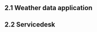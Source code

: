 ## 2.1 Weather data application

<!-- @include Weather data application/Definition.md -->
<!-- @include Weather data application/Service Levels.md -->
<!-- @include Weather data application/Risk Analysis.md -->
<!-- @include Weather data application/Capacity Planning.md -->

## 2.2 Servicedesk

<!-- @include Servicedesk/Definition.md -->
<!-- @include Servicedesk/Service Levels.md -->
<!-- @include Servicedesk/Risk Analysis.md -->
<!-- @include Servicedesk/Capacity Planning.md -->